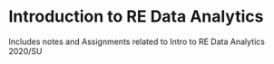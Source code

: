 # Introduction to RE Data Analytics
Includes notes and Assignments related to Intro to RE Data Analytics 2020/SU
